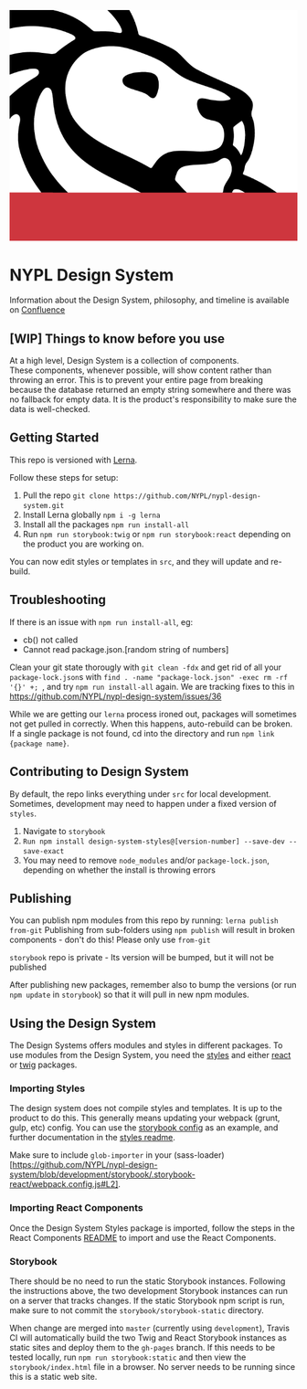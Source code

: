 ![NYPL Logo](./screenshot.png)

# NYPL Design System
Information about the Design System, philosophy, and timeline is available on [Confluence](https://confluence.nypl.org/pages/viewpage.action?spaceKey=DIGTL&title=Design+Systems+Forum) 

## [WIP] Things to know before you use
At a high level, Design System is a collection of components.  
These components, whenever possible, will show content rather than throwing an error.  This is to prevent your entire page from breaking because the database returned an empty string somewhere and there was no fallback for empty data.  It is the product's responsibility to make sure the data is well-checked.

## Getting Started
This repo is versioned with [Lerna](https://github.com/lerna/lerna).  

Follow these steps for setup: 
 
1. Pull the repo `git clone https://github.com/NYPL/nypl-design-system.git`
2. Install Lerna globally `npm i -g lerna`
3. Install all the packages `npm run install-all`
4. Run `npm run storybook:twig` or `npm run storybook:react` depending on the product you are working on. 

You can now edit styles or templates in `src`, and they will update and re-build.  

## Troubleshooting
If there is an issue with `npm run install-all`, eg: 
* cb() not called
* Cannot read package.json.[random string of numbers]

Clean your git state thorougly with `git clean -fdx` and get rid of all your `package-lock.json`s with `find . -name "package-lock.json" -exec rm -rf '{}' +; `, and try `npm run install-all` again. We are tracking fixes to this in https://github.com/NYPL/nypl-design-system/issues/36

While we are getting our `lerna` process ironed out, packages will sometimes not get pulled in correctly.  When this happens, auto-rebuild can be broken.  If a single package is not found, cd into the directory and run `npm link {package name}`.  

## Contributing to Design System
By default, the repo links everything under `src` for local development.  Sometimes, development may need to happen under a fixed version of `styles`. 
1. Navigate to `storybook`
2. `Run npm install design-system-styles@[version-number] --save-dev --save-exact`
3. You may need to remove `node_modules` and/or `package-lock.json`, depending on whether the install is throwing errors

## Publishing
You can publish npm modules from this repo by running:
```lerna publish from-git```
Publishing from sub-folders using `npm publish` will result in broken components - don't do this!
Please only use `from-git`

`storybook` repo is private - Its version will be bumped, but it will not be published

After publishing new packages, remember also to bump the versions (or run `npm update` in `storybook`) so that it will pull in new npm modules.  

## Using the Design System
The Design Systems offers modules and styles in different packages.  To use modules from the Design System, you need the [styles](https://www.npmjs.com/package/@nypl/design-system-styles) and either [react](https://www.npmjs.com/package/@nypl/design-system-react-components) or [twig](https://www.npmjs.com/package/@nypl/design-system-twig) packages.  

### Importing Styles
The design system does not compile styles and templates.  It is up to the product to do this.  This generally means updating your webpack (grunt, gulp, etc) config.  You can use the [storybook config](https://github.com/NYPL/nypl-design-system/blob/development/storybook/.storybook-react/webpack.config.js) as an example, and further documentation in the [styles readme](https://github.com/NYPL/nypl-design-system/blob/development/styles/README.md).

Make sure to include `glob-importer` in your (sass-loader)[https://github.com/NYPL/nypl-design-system/blob/development/storybook/.storybook-react/webpack.config.js#L2].

### Importing React Components
Once the Design System Styles package is imported, follow the steps in the React Components [README](https://github.com/NYPL/nypl-design-system/blob/development/src/react-components/README.md) to import and use the React Components.

### Storybook

There should be no need to run the static Storybook instances. Following the instructions above, the two development Storybook instances can run on a server that tracks changes. If the static Storybook npm script is run, make sure to not commit the `storybook/storybook-static` directory.

When change are merged into `master` (currently using `development`), Travis CI will automatically build the two Twig and React Storybook instances as static sites and deploy them to the `gh-pages` branch. If this needs to be tested locally, run `npm run storybook:static` and then view the `storybook/index.html` file in a browser. No server needs to be running since this is a static web site.

